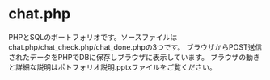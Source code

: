 # chat.php
PHPとSQLのポートフォリオです。ソースファイルはchat.php/chat_check.php/chat_done.phpの3つです。
ブラウザからPOST送信されたデータをPHPでDBに保存しブラウザに表示しています。
ブラウザの動きと詳細な説明はポトフォリオ説明.pptxファイルをご覧ください。
